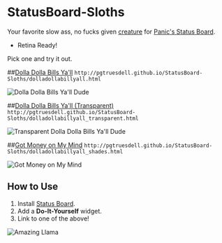 StatusBoard-Sloths
==================

Your favorite slow ass, no fucks given [creature](http://thechive.files.wordpress.com/2012/09/hanging-on-my-wall-14.jpg) for [Panic's Status Board](http://panic.com/statusboard/).

- Retina Ready!

Pick one and try it out.

##[Dolla Dolla Bills Ya'll](http://pgtruesdell.github.io/StatusBoard-Sloths/dolladollabillyall.html)
``` http://pgtruesdell.github.io/StatusBoard-Sloths/dolladollabillyall.html ```

![Dolla Dolla Bills Ya'll Dude](http://i.imgur.com/K46II6I.jpg)


##[Dolla Dolla Bills Ya'll (Transparent)](http://pgtruesdell.github.io/StatusBoard-Sloths/dolladollabillyall_transparent.html)
``` http://pgtruesdell.github.io/StatusBoard-Sloths/dolladollabillyall_transparent.html ```

![Transparent Dolla Dolla Bills Ya'll Dude](http://i.imgur.com/UcphiUY.png)


##[Got Money on My Mind](http://pgtruesdell.github.io/StatusBoard-Sloths/dolladollabillyall_shades.html)
``` http://pgtruesdell.github.io/StatusBoard-Sloths/dolladollabillyall_shades.html ```

![Got Money on My Mind](http://i.imgur.com/6ZBZ2Hb.jpg)


## How to Use
1. Install [Status Board](http://panic.com/statusboard/).
2. Add a **Do-It-Yourself** widget.
3. Link to one of the above!

![Amazing Llama](http://i.imgur.com/55tTKae.gif)